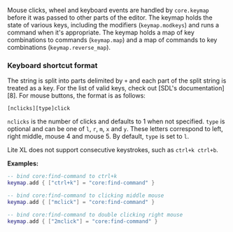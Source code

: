 Mouse clicks, wheel and keyboard events are handled by
`core.keymap` before it was passed to other parts of the editor.
The keymap holds the state of various keys, including the modifiers
(`keymap.modkeys`) and runs a command when it's appropriate.
The keymap holds a map of key combinations to commands (`keymap.map`)
and a map of commands to key combinations (`keymap.reverse_map`).

### Keyboard shortcut format

The string is split into parts delimited by `+` and
each part of the split string is treated as a key.
For the list of valid keys, check out [SDL's documentation][8].
For mouse buttons, the format is as follows:

`[nclicks][type]click`

`nclicks` is the number of clicks and defaults to 1 when not specified.
`type` is optional and can be one of `l`, `r`, `m`, `x` and `y`.
These letters correspond to left, right middle, mouse 4 and
mouse 5.
By default, `type` is set to `l`.

Lite XL does not support consecutive keystrokes, such as `ctrl+k ctrl+b`.

**Examples:**

```lua
-- bind core:find-command to ctrl+k
keymap.add { ["ctrl+k"] = "core:find-command" }

-- bind core:find-command to clicking middle mouse
keymap.add { ["mclick"] = "core:find-command" }

-- bind core:find-command to double clicking right mouse
keymap.add { ["2mclick"] = "core:find-command" }
```